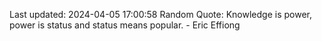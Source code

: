 Last updated: 2024-04-05 17:00:58
Random Quote: Knowledge is power, power is status and status means popular. - Eric Effiong